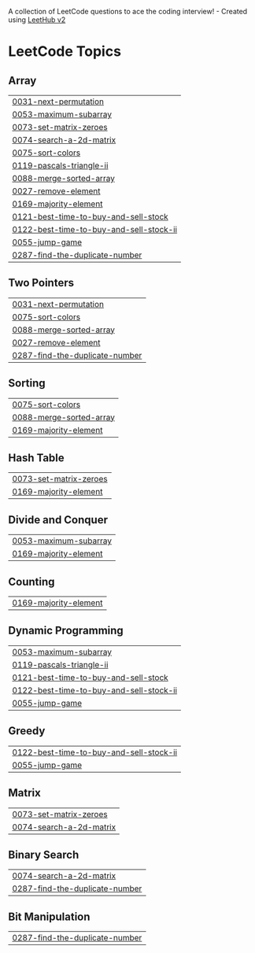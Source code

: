 A collection of LeetCode questions to ace the coding interview! - Created using [LeetHub v2](https://github.com/arunbhardwaj/LeetHub-2.0)
<!---LeetCode Topics Start-->
# LeetCode Topics
## Array
|  |
| ------- |
| [0031-next-permutation](https://github.com/Chauhan2003/Leetcode-Interview-Questions/tree/master/0031-next-permutation) |
| [0053-maximum-subarray](https://github.com/Chauhan2003/Leetcode-Interview-Questions/tree/master/0053-maximum-subarray) |
| [0073-set-matrix-zeroes](https://github.com/Chauhan2003/Leetcode-Interview-Questions/tree/master/0073-set-matrix-zeroes) |
| [0074-search-a-2d-matrix](https://github.com/Chauhan2003/Leetcode-Interview-Questions/tree/master/0074-search-a-2d-matrix) |
| [0075-sort-colors](https://github.com/Chauhan2003/Leetcode-Interview-Questions/tree/master/0075-sort-colors) |
| [0119-pascals-triangle-ii](https://github.com/Chauhan2003/Leetcode-Interview-Questions/tree/master/0119-pascals-triangle-ii) |
| [0088-merge-sorted-array](https://github.com/Chauhan2003/150-Leetcode-Interview-Questions/tree/master/0088-merge-sorted-array) |
| [0027-remove-element](https://github.com/Chauhan2003/150-Leetcode-Interview-Questions/tree/master/0027-remove-element) |
| [0169-majority-element](https://github.com/Chauhan2003/150-Leetcode-Interview-Questions/tree/master/0169-majority-element) |
| [0121-best-time-to-buy-and-sell-stock](https://github.com/Chauhan2003/150-Leetcode-Interview-Questions/tree/master/0121-best-time-to-buy-and-sell-stock) |
| [0122-best-time-to-buy-and-sell-stock-ii](https://github.com/Chauhan2003/150-Leetcode-Interview-Questions/tree/master/0122-best-time-to-buy-and-sell-stock-ii) |
| [0055-jump-game](https://github.com/Chauhan2003/150-Leetcode-Interview-Questions/tree/master/0055-jump-game) |
| [0287-find-the-duplicate-number](https://github.com/Chauhan2003/Leetcode-Interview-Questions/tree/master/0287-find-the-duplicate-number) |
## Two Pointers
|  |
| ------- |
| [0031-next-permutation](https://github.com/Chauhan2003/Leetcode-Interview-Questions/tree/master/0031-next-permutation) |
| [0075-sort-colors](https://github.com/Chauhan2003/Leetcode-Interview-Questions/tree/master/0075-sort-colors) |
| [0088-merge-sorted-array](https://github.com/Chauhan2003/150-Leetcode-Interview-Questions/tree/master/0088-merge-sorted-array) |
| [0027-remove-element](https://github.com/Chauhan2003/150-Leetcode-Interview-Questions/tree/master/0027-remove-element) |
| [0287-find-the-duplicate-number](https://github.com/Chauhan2003/Leetcode-Interview-Questions/tree/master/0287-find-the-duplicate-number) |
## Sorting
|  |
| ------- |
| [0075-sort-colors](https://github.com/Chauhan2003/Leetcode-Interview-Questions/tree/master/0075-sort-colors) |
| [0088-merge-sorted-array](https://github.com/Chauhan2003/150-Leetcode-Interview-Questions/tree/master/0088-merge-sorted-array) |
| [0169-majority-element](https://github.com/Chauhan2003/150-Leetcode-Interview-Questions/tree/master/0169-majority-element) |
## Hash Table
|  |
| ------- |
| [0073-set-matrix-zeroes](https://github.com/Chauhan2003/Leetcode-Interview-Questions/tree/master/0073-set-matrix-zeroes) |
| [0169-majority-element](https://github.com/Chauhan2003/150-Leetcode-Interview-Questions/tree/master/0169-majority-element) |
## Divide and Conquer
|  |
| ------- |
| [0053-maximum-subarray](https://github.com/Chauhan2003/Leetcode-Interview-Questions/tree/master/0053-maximum-subarray) |
| [0169-majority-element](https://github.com/Chauhan2003/150-Leetcode-Interview-Questions/tree/master/0169-majority-element) |
## Counting
|  |
| ------- |
| [0169-majority-element](https://github.com/Chauhan2003/150-Leetcode-Interview-Questions/tree/master/0169-majority-element) |
## Dynamic Programming
|  |
| ------- |
| [0053-maximum-subarray](https://github.com/Chauhan2003/Leetcode-Interview-Questions/tree/master/0053-maximum-subarray) |
| [0119-pascals-triangle-ii](https://github.com/Chauhan2003/Leetcode-Interview-Questions/tree/master/0119-pascals-triangle-ii) |
| [0121-best-time-to-buy-and-sell-stock](https://github.com/Chauhan2003/150-Leetcode-Interview-Questions/tree/master/0121-best-time-to-buy-and-sell-stock) |
| [0122-best-time-to-buy-and-sell-stock-ii](https://github.com/Chauhan2003/150-Leetcode-Interview-Questions/tree/master/0122-best-time-to-buy-and-sell-stock-ii) |
| [0055-jump-game](https://github.com/Chauhan2003/150-Leetcode-Interview-Questions/tree/master/0055-jump-game) |
## Greedy
|  |
| ------- |
| [0122-best-time-to-buy-and-sell-stock-ii](https://github.com/Chauhan2003/150-Leetcode-Interview-Questions/tree/master/0122-best-time-to-buy-and-sell-stock-ii) |
| [0055-jump-game](https://github.com/Chauhan2003/150-Leetcode-Interview-Questions/tree/master/0055-jump-game) |
## Matrix
|  |
| ------- |
| [0073-set-matrix-zeroes](https://github.com/Chauhan2003/Leetcode-Interview-Questions/tree/master/0073-set-matrix-zeroes) |
| [0074-search-a-2d-matrix](https://github.com/Chauhan2003/Leetcode-Interview-Questions/tree/master/0074-search-a-2d-matrix) |
## Binary Search
|  |
| ------- |
| [0074-search-a-2d-matrix](https://github.com/Chauhan2003/Leetcode-Interview-Questions/tree/master/0074-search-a-2d-matrix) |
| [0287-find-the-duplicate-number](https://github.com/Chauhan2003/Leetcode-Interview-Questions/tree/master/0287-find-the-duplicate-number) |
## Bit Manipulation
|  |
| ------- |
| [0287-find-the-duplicate-number](https://github.com/Chauhan2003/Leetcode-Interview-Questions/tree/master/0287-find-the-duplicate-number) |
<!---LeetCode Topics End-->